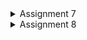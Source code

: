 <details>
<summary> Assignment 7 </summary>

# Assignment 7

## Answers

### What are the main differences between stateless and stateful widget in Flutter?

Stateless widgets are the widgets that are immutable. Its appearance and properties remain unchanged throughout the lifetime of the widget. Stateless widgets cannot change their state during the runtime of the app, which means the widgets cannot be redrawn while the app is in action. Stateful Widgets are the ones that change its properties during run-time. They are dynamic i.e., they are mutable and can be drawn multiple times within its lifetime. It can change 

### Explain all widgets that you used in this assignment.

In `main.dart` we have `MyApp` Widget. `MyApp` widget is a stateless widget to configures the app's title, theme, and specifies the initial screen to display. In `menu.dart` there are a couple of widgets. First, there's `MyHomePage`, a stateless widget class that represents the home page. The `build` method of `MyHomePage` returns a Scaffold widget, which provides the basic structure for app's layout, including the app bar and body. `AppBar` widget appears on top of the app, it includes title with custom color style. `SingleChildScrollView` Widget, This widget is used to wrap the content of the body of the Scaffold. It allows for scrolling if the content doesn't fit on the screen. `Column` Widget is used to display children vertically in a linear fashion. `Padding` Widget adds padding around its child. In this case, it wraps a Column and provides padding around its content. `GridView.count` Widget creates a grid layout with a specified number of columns. It uses the items list of ShopItem objects to create a grid of cards. Shopcard is a stateless widget class that represents a card for each shop item. It takes a ShopItem as a parameter in its constructor. It creates a Material card with a specific color and an InkWell to make it clickable. When the card is tapped, it shows a SnackBar with a message indicating which item was pressed.

###  Explain how you implemented the checklist above step-by-step (not just following the tutorial).

1. Create a new Flutter project and run it.

```
flutter create inventory
cd inventory
flutter run
```

2. Create new file `menu.dart` inside the lib folder 

at the first line of the code add `import 'package:flutter/material.dart';`.
Move `MyHomePage` class inside `main.dart` to `menu.dart` file and delete `_MyHomePageState` class.

3. Modifying `main.dart` file

We Import `import 'package:inventory/menu.dart';` inside `main.dart` and modify `home: const MyHomePage(title: 'Flutter Demo Home Page'),` to `home: MyHomePage()`. inside `ThemeData()` add `appBarTheme: const AppBarTheme(color: Colors.indigo,),` and `colorScheme: ColorScheme.fromSeed(seedColor: Colors.indigo),`

4. Coding `menu.dart` file

Inside `menu.dart` we put the following code to make the app works

```dart
import 'package:flutter/material.dart';

class ShopItem {
    final String name;
    final IconData icon;
    final Color cardColor;

    ShopItem(this.name, this.icon, this.cardColor);
}

class MyHomePage extends StatelessWidget {
  MyHomePage({Key? key}) : super(key: key);

  final List<ShopItem> items = [
      ShopItem("View Items", Icons.checklist ,Colors.indigo),
      ShopItem("Add Item", Icons.add_shopping_cart,Colors.deepPurple),
      ShopItem("Logout", Icons.logout, Colors.deepOrangeAccent),
   ];
  // This widget is the home page of your application. It is stateful, meaning
  // that it has a State object (defined below) that contains fields that affect
  // how it looks.

  // This class is the configuration for the state. It holds the values (in this
  // case the title) provided by the parent (in this case the App widget) and
  // used by the build method of the State. Fields in a Widget subclass are
  // always marked "final".

  @override
  Widget build(BuildContext context) {
    return Scaffold(
      appBar: AppBar(
        title: const Text(
          'Inventory', style: TextStyle(color:Colors.white),
        ),

      ),
      body: SingleChildScrollView(
        // Scrolling wrapper widget
        child: Padding(
          padding: const EdgeInsets.all(10.0), // Set padding for the page
          child: Column(
            // Widget to display children vertically
            children: <Widget>[
              const Padding(
                padding: EdgeInsets.only(top: 10.0, bottom: 10.0),
                // Text widget to display text with center alignment and appropriate style
                child: Text(
                  'Inventory', // Text indicating the shop name
                  textAlign: TextAlign.center,
                  style: TextStyle(
                    fontSize: 30,
                    fontWeight: FontWeight.bold,
                  ),
                ),
              ),
              // Grid layout
              GridView.count(
                // Container for our cards.
                primary: true,
                padding: const EdgeInsets.all(20),
                crossAxisSpacing: 10,
                mainAxisSpacing: 10,
                crossAxisCount: 3,
                shrinkWrap: true,
                children: items.map((ShopItem item) {
                  // Iteration for each item
                  return ShopCard(item);
                }).toList(),
              ),
            ],
          ),
        ),
      ),
    );
  }
}

class ShopCard extends StatelessWidget {
    final ShopItem item;

    const ShopCard(this.item, {super.key}); // Constructor

    @override
    Widget build(BuildContext context) {
      return Material(
        color: item.cardColor,
        child: InkWell(
          // Responsive touch area
          onTap: () {
            // Show a SnackBar when clicked
            ScaffoldMessenger.of(context)
              ..hideCurrentSnackBar()
              ..showSnackBar(SnackBar(
                  content: Text("You pressed the ${item.name} button!")));
          },
          child: Container(
            // Container to hold Icon and Text
            padding: const EdgeInsets.all(8),
            child: Center(
              child: Column(
                mainAxisAlignment: MainAxisAlignment.center,
                children: [
                  Icon(
                    item.icon,
                    color: Colors.white,
                    size: 30.0,
                  ),
                  const Padding(padding: EdgeInsets.all(3)),
                  Text(
                    item.name,
                    textAlign: TextAlign.center,
                    style: const TextStyle(color: Colors.white),
                  ),
                ],
              ),
            ),
          ),
        ),
      );
    }
}
```

</details open>

<details>
<summary> Assignment 8 </summary>

# Assignment 8

## Answers

### Explain the difference between Navigator.push() and Navigator.pushReplacement(), accompanied by examples of the correct usage of both methods!

`Navigator.push()` is used to push a new route onto the stack, while `Navigator.pushReplacement()` is used to push a new route and remove the previous route from the stack. `Navigator.push()` is used when you want to go to a new screen and have the option to go back to the previous screen. `Navigator.pushReplacement()` is used when you want to go to a new screen and don't want to go back to the previous screen.

###  Explain each layout widget in Flutter and their respective usage contexts!

- `Align` widget is used to align its child within itself and optionally, it can also be used to align itself within its parent. It takes an alignment parameter which is of type AlignmentGeometry. It has a single child which is aligned according to the alignment parameter. It is used to align the child widget within itself and optionally, it can also be used to align itself within its parent.
- `AspectRatio` widget is used to size the child widget to a specific aspect ratio. It takes an aspect ratio parameter which is of type double. It has a single child which is sized according to the aspect ratio parameter. It is used to size the child widget to a specific aspect ratio.
- `Baseline` widget is used to align its child widget according to a baseline. It takes a baseline parameter which is of type double. It has a single child which is aligned according to the baseline parameter. It is used to align its child widget according to a baseline.
- `Center` widget is used to align its child widget at the center of itself. It has a single child which is aligned at the center of the parent widget. It is used to align its child widget at the center of itself.
- `ConstrainedBox` widget is used to constrain its child widget to a specific width and height. It takes a constraints parameter which is of type BoxConstraints. It has a single child which is constrained according to the constraints parameter. It is used to constrain its child widget to a specific width and height.
- `Container` widget is used to contain a child widget with some specific styling properties. It takes a child parameter which is of type Widget. It has a single child which is contained within the container. It is used to contain a child widget with some specific styling properties.
- `CustomSingleChildLayout` widget is used to create a custom layout with a single child. It takes a delegate parameter which is of type SingleChildLayoutDelegate. It has a single child which is laid out according to the delegate parameter. It is used to create a custom layout with a single child.
- `Expanded` widget is used to expand its child widget to fill the available space. It takes a flex parameter which is of type int. It has a single child which is expanded according to the flex parameter. It is used to expand its child widget to fill the available space.
- `FittedBox` widget is used to scale its child widget to fit the available space. It takes a fit parameter which is of type BoxFit. It has a single child which is scaled according to the fit parameter. It is used to scale its child widget to fit the available space.
- `FractionallySizedBox` widget is used to size its child widget to a fraction of the available space. It takes a widthFactor and heightFactor parameter which is of type double. It has a single child which is sized according to the widthFactor and heightFactor parameter. It is used to size its child widget to a fraction of the available space.
- `IntrinsicHeight` widget is used to size its child widget to the height of the tallest child. It has a single child which is sized according to the height of the tallest child. It is used to size its child widget to the height of the tallest child.
- `IntrinsicWidth` widget is used to size its child widget to the width of the widest child. It has a single child which is sized according to the width of the widest child. It is used to size its child widget to the width of the widest child.
- `LimitedBox` widget is used to limit its child widget to a specific width and height. It takes a maxWidth and maxHeight parameter which is of type double. It has a single child which is limited according to the maxWidth and maxHeight parameter. It is used to limit its child widget to a specific width and height.
- `Offstage` widget is used to hide its child widget. It takes an offstage parameter which is of type bool. It has a single child which is hidden according to the offstage parameter. It is used to hide its child widget.
- `OverflowBox` widget is used to size its child widget to a specific width and height. It takes a maxWidth and maxHeight parameter which is of type double. It has a single child which is sized according to the maxWidth and maxHeight parameter. It is used to size its child widget to a specific width and height.
- `Padding` widget is used to add padding around its child widget. It takes a padding parameter which is of type EdgeInsetsGeometry. It has a single child which is padded according to the padding parameter. It is used to add padding around its child widget.
- `SizedBox` widget is used to size its child widget to a specific width and height. It takes a width and height parameter which is of type double. It has a single child which is sized according to the width and height parameter. It is used to size its child widget to a specific width and height.
- `SizedOverflowBox` widget is used to size its child widget to a specific width and height. It takes a size parameter which is of type Size. It has a single child which is sized according to the size parameter. It is used to size its child widget to a specific width and height.
- `Transform` widget is used to transform its child widget. It takes a transform parameter which is of type Matrix4. It has a single child which is transformed according to the transform parameter. It is used to transform its child widget.
- `CustomMultiChildLayout` widget is used to create a custom layout with multiple children. It takes a delegate parameter which is of type MultiChildLayoutDelegate. It has multiple children which are laid out according to the delegate parameter. It is used to create a custom layout with multiple children.
- `Column` widget is used to display its children vertically in a linear fashion. It takes a children parameter which is of type List<Widget>. It has multiple children which are displayed vertically in a linear fashion. It is used to display its children vertically in a linear fashion.
- `Flow` widget is used to display its children in a flow layout. It takes a delegate parameter which is of type FlowDelegate. It has multiple children which are displayed in a flow layout according to the delegate parameter. It is used to display its children in a flow layout.
- `GridView` widget is used to display its children in a grid layout. It takes a children parameter which is of type List<Widget>. It has multiple children which are displayed in a grid layout. It is used to display its children in a grid layout.
- `IndexedStack` widget is used to display its children in a stack layout. It takes a children parameter which is of type List<Widget>. It has multiple children which are displayed in a stack layout. It is used to display its children in a stack layout.
- `LayoutBuilder` widget is used to build a layout based on its parent widget's constraints. It takes a builder parameter which is of type LayoutWidgetBuilder. It has a single child which is built according to the builder parameter. It is used to build a layout based on its parent widget's constraints.
- `ListBody` widget is used to display its children in a vertical list layout. It takes a children parameter which is of type List<Widget>. It has multiple children which are displayed in a vertical list layout. It is used to display its children in a vertical list layout.
- `ListView` widget is used to display its children in a scrollable list layout. It takes a children parameter which is of type List<Widget>. It has multiple children which are displayed in a scrollable list layout. It is used to display its children in a scrollable list layout.
- `Row` widget is used to display its children horizontally in a linear fashion. It takes a children parameter which is of type List<Widget>. It has multiple children which are displayed horizontally in a linear fashion. It is used to display its children horizontally in a linear fashion.
- `Stack` widget is used to display its children in a stack layout. It takes a children parameter which is of type List<Widget>. It has multiple children which are displayed in a stack layout. It is used to display its children in a stack layout.
- `Table` widget is used to display its children in a table layout. It takes a children parameter which is of type List<TableRow>. It has multiple children which are displayed in a table layout. It is used to display its children in a table layout.
- `Wrap` widget is used to display its children in a wrap layout. It takes a children parameter which is of type List<Widget>. It has multiple children which are displayed in a wrap layout. It is used to display its children in a wrap layout.

###  List the form input elements you used in this assignment and explain why you used these input elements!

`TextFormField` widget is used to create a text field. It takes a controller parameter which is of type TextEditingController. It is used to create a text field.

### How is clean architecture implemented in a Flutter application?

Clean architecture is implemented in a Flutter application by separating the code into three layers: presentation, domain, and data. The presentation layer is responsible for displaying the UI and handling user input. The domain layer is responsible for business logic and data processing. The data layer is responsible for data storage and retrieval.

### Explain how you implemented the checklist above step-by-step! (not just following the tutorial)

1. Create at least one new page in the application, a page for adding a new item

Create a new file `item_form.dart` inside the lib folder. Create new class `ShopFormPage` to represent the form page. Create class  `_ShopFormPageState` to represent the state of the form page that extend `ShopFormPage`. Initialize the `_formkey` variable to initialize the form key. Initialize variable to take input name,amount, and description. Build the form page with `Scaffold` widget. We also add Appbar that shows text "Add Item Form". Add Drawer to the sacffold. Add Padding for each input using `TextFormField` with some input validation. For `Name` it can't be empty, for `Amount` it can't be empty and must be an integer, and for `Description` it can't be empty. Create a `Save` button to save the input And show `AlerDialog` that show the input and show that the item is successfully added. 

2. Create Drawer 

Create new file `left_drawer.dart` with class `LeftDrawer`. Using `Drawer` widget, we create a drawer that contains `ListView` that contains a `ListTile` to redirect user either to the home page or add item page using `Navigator.pushReplacement()`.

3. Modify the Home Page

We create new file  `item_card.dart` to each card with a special condition if `item.name == Add Item` the card will redirect to the add item page. In `menu.dart` we add the `LeftDrawer` widget to the `Scaffold` widget. Now we also only need to call the item data from `ShopItem` class.

</details>




